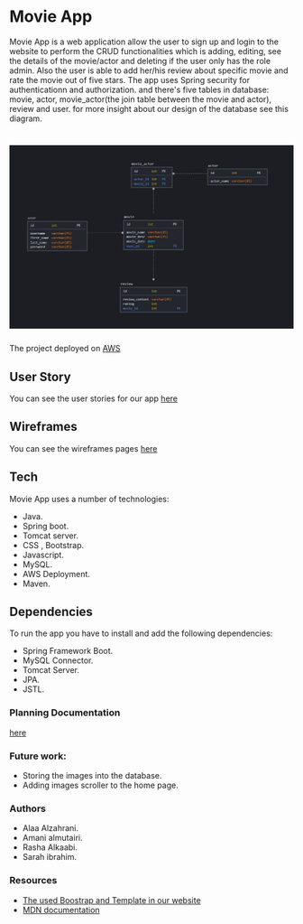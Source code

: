 # Movie App
Movie App is a web application allow the user to sign up and login to the website to perform the CRUD functionalities which is adding, editing, see the details of the movie/actor and deleting if the user only has the role admin. Also the user is able to add her/his review about specific movie and rate the movie out of five stars.
The app uses Spring security for authenticationn and authorization. and there's five tables in database: movie, actor, movie_actor(the join table between the movie and actor), review and user.
for more insight about our design of the database see this diagram.
# ![](/readme/ERDiagram.jpg)

The project deployed on [AWS](http://moviewebapp-env.eba-ibqw6ixs.us-east-2.elasticbeanstalk.com/)

## User Story 
You can see the user stories for our app [here](/readme/userStory.md)

## Wireframes
You can see the wireframes pages [here](/readme/wireframes.md)
## Tech
Movie App uses a number of technologies:
* Java.
* Spring boot.
* Tomcat server.
* CSS , Bootstrap.
* Javascript.
* MySQL.
* AWS Deployment.
* Maven.

## Dependencies
To run the app you have to install and add the following dependencies:
* Spring Framework Boot.
* MySQL Connector.
* Tomcat Server.
* JPA.
* JSTL.

### Planning Documentation
[here](https://docs.google.com/document/d/1QtjyVzi34M7S42N78QWBw4Xyjvx5la_o/edit#heading=h.gjdgxs)
 
### Future work:
* Storing the images into the database.
* Adding images scroller to the home page.

### Authors 
* Alaa Alzahrani.
* Amani almutairi.
* Rasha Alkaabi.
* Sarah ibrahim.

### Resources
 * [The used Boostrap and Template in our website](https://www.w3schools.com/w3css/tryit.asp?filename=tryw3css_templates_startup)
 * [MDN documentation](https://developer.mozilla.org/en-US/)

